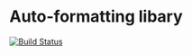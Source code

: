 # Auto-formatting libary

[![Build Status](https://travis-ci.org/jundl77/auto-format.svg?branch=master)](https://travis-ci.org/jundl77/auto-format)
